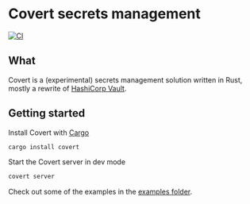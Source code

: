 # Covert secrets management

[![CI](https://github.com/fmeringdal/covert/actions/workflows/ci.yml/badge.svg)](https://github.com/fmeringdal/covert/actions/workflows/ci.yml)

## What

Covert is a (experimental) secrets management solution written in Rust, mostly a rewrite of [HashiCorp Vault](https://github.com/hashicorp/vault).

## Getting started

Install Covert with [Cargo](https://doc.rust-lang.org/cargo/getting-started/index.html)
```sh
cargo install covert
```

Start the Covert server in dev mode
```sh
covert server
```

Check out some of the examples in the [examples folder](./examples/).
